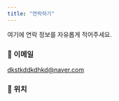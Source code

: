 ```yaml
---
title: "연락하기"
---
```


여기에 연락 정보를 자유롭게 적어주세요.

### 📧 이메일

[dkstkddkdhkd@naver.com](mailto:dkstkddkdhkd@naver.com)

### 📍 위치
